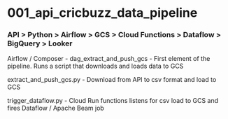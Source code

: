 # 001_api_cricbuzz_data_pipeline

### API > Python > Airflow > GCS > Cloud Functions > Dataflow > BigQuery > Looker

Airflow / Composer - dag_extract_and_push_gcs - First element of the pipeline. Runs a script that downloads and loads data to GCS

extract_and_push_gcs.py - Download from API to csv format and load to GCS

trigger_dataflow.py - Cloud Run functions listens for csv load to GCS and fires Dataflow / Apache Beam job


